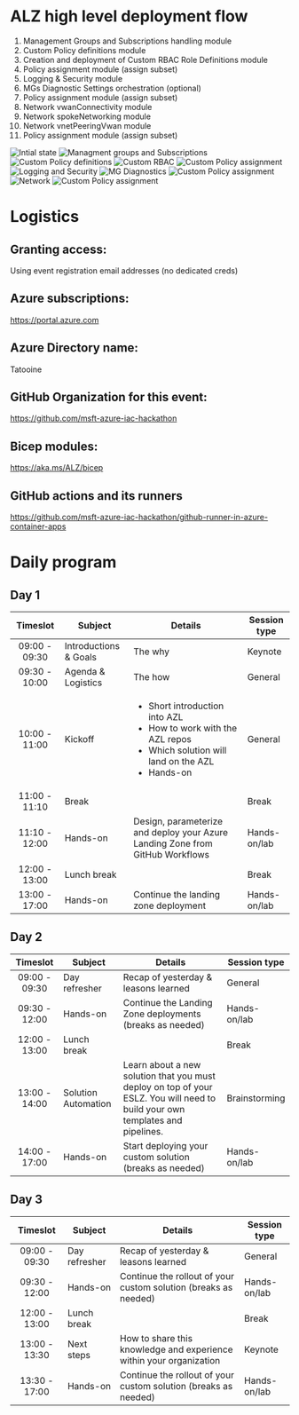 # ALZ high level deployment flow
1. Management Groups and Subscriptions handling module
2. Custom Policy definitions module
3. Creation and deployment of Custom RBAC Role Definitions module
4. Policy assignment module (assign subset)
5. Logging & Security module
6. MGs Diagnostic Settings orchestration (optional)
7. Policy assignment module (assign subset)
8. Network vwanConnectivity module
9. Network spokeNetworking module
10. Network vnetPeeringVwan module
11. Policy assignment module (assign subset)

![Intial state](https://raw.githubusercontent.com/msft-azure-iac-hackathon/.github/main/profile/ALZ-0.png)
![Managment groups and Subscriptions](https://raw.githubusercontent.com/msft-azure-iac-hackathon/.github/main/profile/ALZ-1.png)
![Custom Policy definitions](https://raw.githubusercontent.com/msft-azure-iac-hackathon/.github/main/profile/ALZ-2.png)
![Custom RBAC](https://raw.githubusercontent.com/msft-azure-iac-hackathon/.github/main/profile/ALZ-3.png)
![Custom Policy assignment](https://raw.githubusercontent.com/msft-azure-iac-hackathon/.github/main/profile/ALZ-4.png)
![Logging and Security](https://raw.githubusercontent.com/msft-azure-iac-hackathon/.github/main/profile/ALZ-5.png)
![MG Diagnostics](https://raw.githubusercontent.com/msft-azure-iac-hackathon/.github/main/profile/ALZ-6.png)
![Custom Policy assignment](https://raw.githubusercontent.com/msft-azure-iac-hackathon/.github/main/profile/ALZ-7.png)
![Network](https://raw.githubusercontent.com/msft-azure-iac-hackathon/.github/main/profile/ALZ-8-10.png)
![Custom Policy assignment](https://raw.githubusercontent.com/msft-azure-iac-hackathon/.github/main/profile/ALZ-11.png)


# Logistics
## Granting access:
Using event registration email addresses (no dedicated creds)

## Azure subscriptions:
https://portal.azure.com

## Azure Directory name:
Tatooine

## GitHub Organization for this event:
https://github.com/msft-azure-iac-hackathon

## Bicep modules:
https://aka.ms/ALZ/bicep

## GitHub actions and its runners
https://github.com/msft-azure-iac-hackathon/github-runner-in-azure-container-apps 

# Daily program
## Day 1

| Timeslot | Subject | Details | Session type |
|:--------:|-------|-----------|------|
|09:00 - 09:30|Introductions & Goals|The why|Keynote|
|09:30 - 10:00|Agenda & Logistics|The how|General|
|10:00 - 11:00|Kickoff| <ul><li>Short introduction into AZL</li><li>How to work with the AZL repos</li><li>Which solution will land on the AZL</li><li>Hands-on</li></ul>|General|
|11:00 - 11:10|Break||Break|
|11:10 - 12:00|Hands-on|Design, parameterize and deploy your Azure Landing Zone from GitHub Workflows|Hands-on/lab|
|12:00 - 13:00|Lunch break||Break|
|13:00 - 17:00|Hands-on|Continue the landing zone deployment|Hands-on/lab|

## Day 2

| Timeslot | Subject | Details | Session type |
|:--------:|-------|-----------|------|
|09:00 - 09:30|Day refresher|Recap of yesterday & leasons learned|General|
|09:30 - 12:00|Hands-on|Continue the Landing Zone deployments (breaks as needed)|Hands-on/lab|
|12:00 - 13:00|Lunch break||Break|
|13:00 - 14:00|Solution Automation|Learn about a new solution that you must deploy on top of your ESLZ. You will need to build your own templates and pipelines.|Brainstorming|
|14:00 - 17:00|Hands-on|Start deploying your custom solution (breaks as needed)|Hands-on/lab|

## Day 3

| Timeslot | Subject | Details | Session type |
|:--------:|-------|-----------|------|
|09:00 - 09:30|Day refresher|Recap of yesterday & leasons learned|General|
|09:30 - 12:00|Hands-on|Continue the rollout of your custom solution (breaks as needed)|Hands-on/lab|
|12:00 - 13:00|Lunch break||Break|
|13:00 - 13:30|Next steps|How to share this knowledge and experience within your organization|Keynote|
|13:30 - 17:00|Hands-on|Continue the rollout of your custom solution (breaks as needed)|Hands-on/lab|
